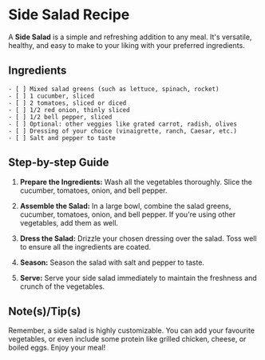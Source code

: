 # Side Salad Recipe

A **Side Salad** is a simple and refreshing addition to any meal. It's versatile, healthy, and easy to make to your liking with your preferred ingredients.

## Ingredients
	- [ ] Mixed salad greens (such as lettuce, spinach, rocket)
	- [ ] 1 cucumber, sliced
	- [ ] 2 tomatoes, sliced or diced
	- [ ] 1/2 red onion, thinly sliced
	- [ ] 1/2 bell pepper, sliced
	- [ ] Optional: other veggies like grated carrot, radish, olives
	- [ ] Dressing of your choice (vinaigrette, ranch, Caesar, etc.)
	- [ ] Salt and pepper to taste

## Step-by-step Guide

1. **Prepare the Ingredients:** Wash all the vegetables thoroughly. Slice the cucumber, tomatoes, onion, and bell pepper.

2. **Assemble the Salad:** In a large bowl, combine the salad greens, cucumber, tomatoes, onion, and bell pepper. If you're using other vegetables, add them as well.

3. **Dress the Salad:** Drizzle your chosen dressing over the salad. Toss well to ensure all the ingredients are coated.

4. **Season:** Season the salad with salt and pepper to taste.

5. **Serve:** Serve your side salad immediately to maintain the freshness and crunch of the vegetables.

## Note(s)/Tip(s)
Remember, a side salad is highly customizable. You can add your favourite vegetables, or even include some protein like grilled chicken, cheese, or boiled eggs. Enjoy your meal!